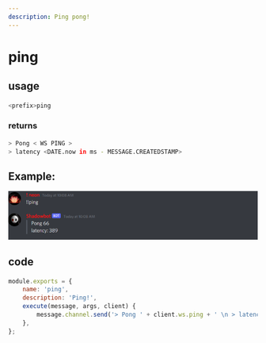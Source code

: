 ```yaml
---
description: Ping pong!
---
```


# ping

## usage

```bash
<prefix>ping
```

### returns

```bash
> Pong < WS PING >
> latency <DATE.now in ms - MESSAGE.CREATEDSTAMP>
```

## Example:

![](../.gitbook/assets/unnamed.png)

## code

```javascript
module.exports = {
	name: 'ping',
	description: 'Ping!',
	execute(message, args, client) {
		message.channel.send('> Pong ' + client.ws.ping + ' \n > latency: ' + `${Date.now() - message.createdTimestamp}` );
	},
};
```

